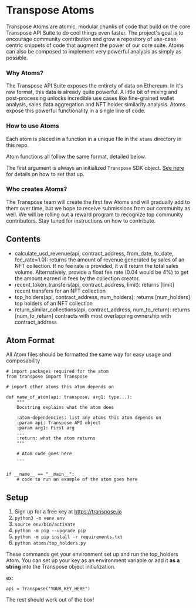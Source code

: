 # Transpose Atoms

Transpose Atoms are atomic, modular chunks of code that build on the core Transpose API Suite to do cool things even faster. The project's goal is to encourage community contribution and grow a repository of use-case centric snippets of code that augment the power of our core suite. Atoms can also be composed to implement very powerful analysis as simply as possible.

### Why Atoms?

The Transpose API Suite exposes the entirety of data on Ethereum. In it's raw format, this data is already quite powerful. A little bit of mixing and post-processing unlocks incredible use cases like fine-grained wallet analysis, sales data aggregation and NFT holder similarity analysis. Atoms expose this powerful functionality in a single line of code.

### How to use Atoms
Each atom is placed in a function in a unique file in the `atoms` directory in this repo.

Atom functions all follow the same format, detailed below.

The first argument is always an initialized `Transpose` SDK object. [See here](https://github.com/TransposeData/transpose-python-sdk) for details on how to set that up.

### Who creates Atoms?
The Transpose team will create the first few Atoms and will gradually add to them over time, but we hope to receive submissions from our community as well. We will be rolling out a reward program to recognize top community contributors. Stay tuned for instructions on how to contribute.

## Contents
- calculate_usd_revenue(api, contract_address, from_date, to_date, fee_rate=1.0): returns the amount of revenue generated by sales of an NFT collection. If no fee rate is provided, it will return the total sales volume. Alternatively, provide a float fee rate (0.04 would be 4%) to get the amount earned in fees by the collection creator. 
- recent_token_transfers(api, contract_address, limit): returns [limit] recent transfers for an NFT collection
- top_holders(api, contract_address, num_holders): returns [num_holders] top holders of an NFT collection
- return_similar_collections(api, contract_address, num_to_return): returns [num_to_return] contracts with most overlapping ownership with contract_address

## Atom Format
All Atom files should be formatted the same way for easy usage and composability
```
# import packages required for the atom
from transpose import Transpose

# import other atoms this atom depends on

def name_of_atom(api: transpose, arg1: type...):
    """
    Docstring explains what the atom does

    :atom-dependencies: list any atoms this atom depends on
    :param api: Transpose API object
    :param arg1: First arg
    ...
    :return: what the atom returns 
    """

    # Atom code goes here
    ...


if __name__ == "__main__":
    # code to run an example of the atom goes here
```


## Setup
1. Sign up for a free key at https://transpose.io 
2. `python3 -m venv env`
3. `source env/bin/activate`
4. `python -m pip --upgrade pip`
5. `python -m pip install -r requirements.txt`
6. `python atoms/top_holders.py` 

These commands get your environment set up and run the top_holders Atom. You can set up your key as an environment variable or add it **as a string** into the Transpose object initialization.

ex:

`api = Transpose("YOUR_KEY_HERE")`

The rest should work out of the box!